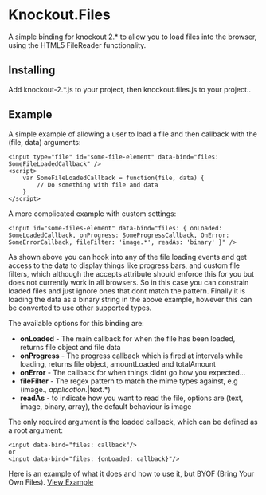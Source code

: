 # Knockout.Files

A simple binding for knockout 2.* to allow you to load files into the browser, using the HTML5 FileReader functionality.

## Installing

Add knockout-2.*.js to your project, then knockout.files.js to your project..

## Example

A simple example of allowing a user to load a file and then callback with the (file, data) arguments:
```
<input type="file" id="some-file-element" data-bind="files: SomeFileLoadedCallback" /> 
<script>
	var SomeFileLoadedCallback = function(file, data) {
		// Do something with file and data
	}
</script>
```

A more complicated example with custom settings:
```
<input id="some-files-element" data-bind="files: { onLoaded: SomeLoadedCallback, onProgress: SomeProgressCallback, OnError: SomeErrorCallback, fileFilter: 'image.*', readAs: 'binary' }" />
```

As shown above you can hook into any of the file loading events and get access to the data to display things like progress bars, and custom file filters, which although the accepts attribute should enforce this for you but does not currently work in all browsers. So in this case you can constrain loaded files and just ignore ones that dont match the pattern. Finally it is loading the data as a binary string in the above example, however this can be converted to use other supported types.

The available options for this binding are:

* **onLoaded** - The main callback for when the file has been loaded, returns file object and file data
* **onProgress** - The progress callback which is fired at intervals while loading, returns file object, amountLoaded and totalAmount
* **onError** - The callback for when things didnt go how you expected...
* **fileFilter** - The regex pattern to match the mime types against, e.g (image.*, application.*|text.*)
* **readAs** - to indicate how you want to read the file, options are (text, image, binary, array), the default behaviour is image

The only required argument is the loaded callback, which can be defined as a root argument:

```
<input data-bind="files: callback"/>
or
<input data-bind="files: {onLoaded: callback}"/>
```
Here is an example of what it does and how to use it, but BYOF (Bring Your Own Files).
[View Example](https://rawgithub.com/grofit/knockout.files/master/example.html)